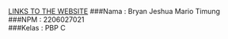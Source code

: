 [LINKS TO THE WEBSITE](https://jeshuamart.adaptable.app/main/)
###Nama    : Bryan Jeshua Mario Timung <br/>
###NPM     : 2206027021 <br/>
###Kelas   : PBP C <br/>
